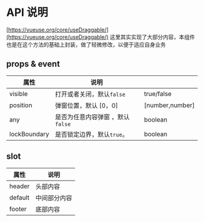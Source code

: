 # API 说明

[https://vueuse.org/core/useDraggable/](https://vueuse.org/core/useDraggable/) 这里其实实现了大部分内容，本组件也是在这个方法的基础上封装，做了轻微修改，以便于适应自身业务

## props & event 
| 属性         | 说明                              |                 |
| ------------ | --------------------------------- | --------------- |
| visible      | 打开或者关闭，默认`false`         | true/false      |
| position     | 弹窗位置，默认 [0，0]             | [number,number] |
| any          | 是否为任意内容弹窗 ，默认 `false` | boolean         |
| lockBoundary | 是否锁定边界，默认`true`。        | boolean         |

## slot

| 属性    | 说明         |
| ------- | ------------ |
| header  | 头部内容     |
| default | 中间部分内容 |
| footer  | 底部内容     |